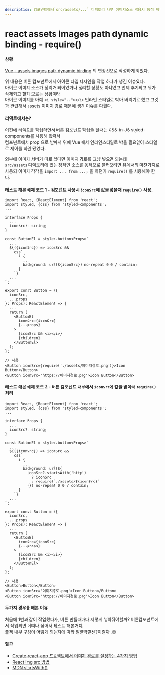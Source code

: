 ```yaml
---
description: 컴포넌트에서`src/assets/...` 디렉토리 내부 이미지소스 적용시 동적 바인딩 관련
---
```


# react assets images path dynamic binding - require()

#### 상황

[Vue - assets images path dynamic binding](../vue/vue-assets-images-path-dynamic-binding-require.md) 의 연장선으로 작성하게 되었다.

위 내용은 버튼 컴포넌트에서 아이콘 타입 디자인을 작업 하다가 생긴 이슈였다.\
아이콘 이미지 소스가 정리가 되어있거나 정리할 상황도 아니였고 언제 추가되고 뭐가 삭제되고 할지 모르는 상황이라\
아이콘 이미지를 아예 `<i style=".."></i>` 인라인 스타일로 박아 버리기로 했고 그것과 관련해서 assets 이미지 경로 때문에 생긴 이슈를 다뤘다.

&#x20;

#### 리액트에서는?

이전에 리액트를 작업하면서 버튼 컴포넌트 작업을 할때는 CSS-in-JS styled-components를 사용해 왔어서\
컴포넌트에서 prop 으로 받아서 위에 Vue 에서 인라인스타일로 박을 필요없이 스타일로 제어를 하면 됐었다.

외부에 이미지 서버가 따로 있다면 이미지 경로를 그냥 넣으면 되는데\
`src/assets` 디렉토리에 있는 정적인 소스를 동적으로 불러오려면 뷰에서와 마찬가지로\
사용되 이미지 각각을 `import ... from ...;` 을 하던가 `require()` 를 사용해야 한다.

&#x20;

#### 테스트 해본 예제 코드 1 - 컴포넌트 사용시 `iconSrc`에 값을 넣을때 `require()` 사용.

```tsx
import React, {ReactElement} from 'react';
import styled, {css} from 'styled-components';
...

interface Props {
  ...
  iconSrc?: string;
}

const ButtonEl = styled.button<Props>`
  ...
  ${({iconSrc}) => iconSrc &&
    css`
      i {
        ...
        background: url(${iconSrc}) no-repeat 0 0 / contain;
      }
    `}
  ...
`;

export const Button = ({
  iconSrc,
  ...props
}: Props): ReactElement => {
  ...
  return (
    <ButtonEl
      iconSrc={iconSrc}
      {...props}
    >
      {iconSrc && <i></i>}
      {children}
    </ButtonEl>
  );
};

// 사용
<Button iconSrc={require('./assets/이미지경로.png')}>Icon Button</Button>
<Button iconSrc='https://이미지경로.png'>Icon Button</Button>
```

&#x20;

#### 테스트 해본 예제 코드 2 - 버튼 컴포넌트 내부에서 `iconSrc`에 값을 받아서 `require()` 처리

```tsx
import React, {ReactElement} from 'react';
import styled, {css} from 'styled-components';
...

interface Props {
  ...
  iconSrc?: string;
}

const ButtonEl = styled.button<Props>`
  ...
  ${({iconSrc}) => iconSrc &&
    css`
      i {
        ...
        background: url(${
          iconSrc?.startsWith('http') 
            ? iconSrc 
            : require(`./assets/${iconSrc}`
          )}) no-repeat 0 0 / contain;
      }
    `}
  ...
`;

export const Button = ({
  iconSrc,
  ...props
}: Props): ReactElement => {
  ...
  return (
    <ButtonEl
      iconSrc={iconSrc}
      {...props}
    >
      {iconSrc && <i></i>}
      {children}
    </ButtonEl>
  );
};

// 사용
<Button>Button</Button>
<Button iconSrc='이미지경로.png'>Icon Button</Button>
<Button iconSrc='https://이미지경로.png'>Icon Button</Button>
```

&#x20;

#### 두가지 경우를 해본 이유

처음에 1번과 같이 작업했다가, 버튼 만들때마다 저렇게 넣어줘야할까? 버튼컴포넌트에서 작업되면 어떠나 싶어서 테스트 해본거다.\
플젝 내부 구성이 어떻게 되는지에 따라 알잘딱깔센?이랄까..😊

&#x20;

#### 참고

* [Create-react-app 프로젝트에서 이미지 경로를 설정하는 4가지 방법](https://velog.io/@rimo09/React-Create-react-app-%ED%94%84%EB%A1%9C%EC%A0%9D%ED%8A%B8%EC%97%90%EC%84%9C-%EC%9D%B4%EB%AF%B8%EC%A7%80-%EA%B2%BD%EB%A1%9C%EB%A5%BC-%EC%84%A4%EC%A0%95%ED%95%98%EB%8A%94-4%EA%B0%80%EC%A7%80-%EB%B0%A9%EB%B2%95)
* [React Img src 방법](https://www.delftstack.com/ko/howto/react/react-img-src/)
* [MDN startsWith()](https://developer.mozilla.org/ko/docs/Web/JavaScript/Reference/Global\_Objects/String/startsWith)
